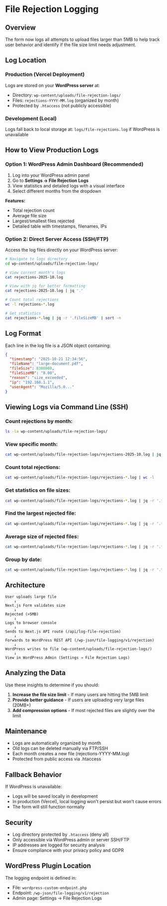 # File Rejection Logging

## Overview
The form now logs all attempts to upload files larger than 5MB to help track user behavior and identify if the file size limit needs adjustment.

## Log Location

### Production (Vercel Deployment)
Logs are stored on your **WordPress server** at:
- Directory: `wp-content/uploads/file-rejection-logs/`
- Files: `rejections-YYYY-MM.log` (organized by month)
- Protected by `.htaccess` (not publicly accessible)

### Development (Local)
Logs fall back to local storage at: `logs/file-rejections.log` if WordPress is unavailable

## How to View Production Logs

### Option 1: WordPress Admin Dashboard (Recommended)
1. Log into your WordPress admin panel
2. Go to **Settings → File Rejection Logs**
3. View statistics and detailed logs with a visual interface
4. Select different months from the dropdown

**Features:**
- Total rejection count
- Average file size
- Largest/smallest files rejected
- Detailed table with timestamps, filenames, IPs

### Option 2: Direct Server Access (SSH/FTP)
Access the log files directly on your WordPress server:

```bash
# Navigate to logs directory
cd wp-content/uploads/file-rejection-logs/

# View current month's logs
cat rejections-2025-10.log

# View with jq for better formatting
cat rejections-2025-10.log | jq '.'

# Count total rejections
wc -l rejections-*.log

# Get statistics
cat rejections-*.log | jq -r '.fileSizeMB' | sort -n
```

## Log Format
Each line in the log file is a JSON object containing:
```json
{
  "timestamp": "2025-10-21 12:34:56",
  "fileName": "large-document.pdf",
  "fileSize": 8388608,
  "fileSizeMB": "8.00",
  "reason": "size_exceeded",
  "ip": "192.168.1.1",
  "userAgent": "Mozilla/5.0..."
}
```

## Viewing Logs via Command Line (SSH)

### Count rejections by month:
```bash
ls -la wp-content/uploads/file-rejection-logs/
```

### View specific month:
```bash
cat wp-content/uploads/file-rejection-logs/rejections-2025-10.log | jq '.'
```

### Count total rejections:
```bash
cat wp-content/uploads/file-rejection-logs/rejections-*.log | wc -l
```

### Get statistics on file sizes:
```bash
cat wp-content/uploads/file-rejection-logs/rejections-*.log | jq -r '.fileSizeMB' | sort -n
```

### Find the largest rejected file:
```bash
cat wp-content/uploads/file-rejection-logs/rejections-*.log | jq -r '.fileSizeMB' | sort -n | tail -1
```

### Average size of rejected files:
```bash
cat wp-content/uploads/file-rejection-logs/rejections-*.log | jq -r '.fileSizeMB' | awk '{sum+=$1; count++} END {print sum/count}'
```

### Group by date:
```bash
cat wp-content/uploads/file-rejection-logs/rejections-*.log | jq -r '.timestamp[:10]' | sort | uniq -c
```

## Architecture

```
User uploads large file
    ↓
Next.js Form validates size
    ↓
Rejected (>5MB)
    ↓
Logs to browser console
    ↓
Sends to Next.js API route (/api/log-file-rejection)
    ↓
Forwards to WordPress REST API (/wp-json/file-logging/v1/rejection)
    ↓
WordPress writes to file (wp-content/uploads/file-rejection-logs/)
    ↓
View in WordPress Admin (Settings → File Rejection Logs)
```

## Analyzing the Data

Use these insights to determine if you should:
1. **Increase the file size limit** - If many users are hitting the 5MB limit
2. **Provide better guidance** - If users are uploading very large files (20MB+)
3. **Add compression options** - If most rejected files are slightly over the limit

## Maintenance

- Logs are automatically organized by month
- Old logs can be deleted manually via FTP/SSH
- Each month creates a new file (rejections-YYYY-MM.log)
- Protected from public access via .htaccess

## Fallback Behavior

If WordPress is unavailable:
- Logs will be saved locally in development
- In production (Vercel), local logging won't persist but won't cause errors
- The form will still function normally

## Security

- Log directory protected by `.htaccess` (deny all)
- Only accessible via WordPress admin or server SSH/FTP
- IP addresses are logged for security analysis
- Ensure compliance with your privacy policy and GDPR

## WordPress Plugin Location

The logging endpoint is defined in:
- File: `wordpress-custom-endpoint.php`
- Endpoint: `/wp-json/file-logging/v1/rejection`
- Admin page: Settings → File Rejection Logs


